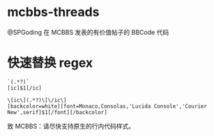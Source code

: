 # mcbbs-threads
@SPGoding 在 MCBBS 发表的有价值帖子的 BBCode 代码

# 快速替换 regex

```
`(.*?)`
[ic]$1[/ic]

\[ic\](.*?)\[\/ic\]
[backcolor=white][font=Monaco,Consolas,'Lucida Console','Courier New',serif]$1[/font][/backcolor]
```

致 MCBBS：请尽快支持原生的行内代码样式。